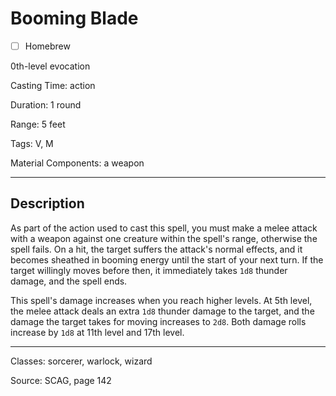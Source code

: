 # Booming Blade

- [ ] Homebrew

0th-level evocation

Casting Time: action

Duration: 1 round

Range: 5 feet

Tags: V, M

Material Components: a weapon

---

## Description
As part of the action used to cast this spell, you must make a melee attack with a weapon against one creature within the spell's range, otherwise the spell fails. On a hit, the target suffers the attack's normal effects, and it becomes sheathed in booming energy until the start of your next turn. If the target willingly moves before then, it immediately takes `1d8` thunder damage, and the spell ends.

This spell's damage increases when you reach higher levels. At 5th level, the melee attack deals an extra `1d8` thunder damage to the target, and the damage the target takes for moving increases to `2d8`. Both damage rolls increase by `1d8` at 11th level and 17th level.

---

Classes: sorcerer, warlock, wizard

Source: SCAG, page 142
